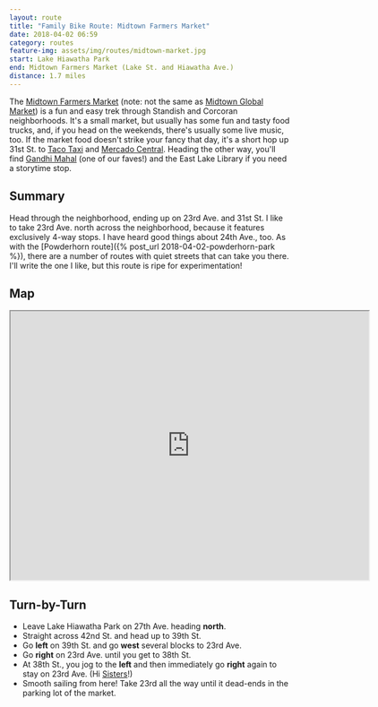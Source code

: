 ```yaml
---
layout: route
title: "Family Bike Route: Midtown Farmers Market"
date: 2018-04-02 06:59
category: routes
feature-img: assets/img/routes/midtown-market.jpg
start: Lake Hiawatha Park
end: Midtown Farmers Market (Lake St. and Hiawatha Ave.)
distance: 1.7 miles
---
```

The [Midtown Farmers Market](http://midtownfarmersmarket.org/) (note: not the same as [Midtown Global Market](https://midtownglobalmarket.org/)) is a fun and easy trek through Standish and Corcoran neighborhoods. It's a small market, but usually has some fun and tasty food trucks, and, if you head on the weekends, there's usually some live music, too. If the market food doesn't strike your fancy that day, it's a short hop up 31st St. to [Taco Taxi](http://tacotaximn.com/) and [Mercado Central](http://mimercadocentral.com/). Heading the other way, you'll find [Gandhi Mahal](http://gandhimahal.com/) (one of our faves!) and the East Lake Library if you need a storytime stop.

## Summary
Head through the neighborhood, ending up on 23rd Ave. and 31st St. I like to take 23rd Ave. north across the neighborhood, because it features exclusively 4-way stops. I have heard good things about 24th Ave., too. As with the [Powderhorn route]({% post_url 2018-04-02-powderhorn-park %}), there are a number of routes with quiet streets that can take you there. I'll write the one I like, but this route is ripe for experimentation!

## Map
<iframe src="https://www.google.com/maps/d/embed?mid=1YptBb77kVPq27r2l0KyQ8_rYPts" width="640" height="480"></iframe>

## Turn-by-Turn
* Leave Lake Hiawatha Park on 27th Ave. heading **north**.
* Straight across 42nd St. and head up to 39th St.
* Go **left** on 39th St. and go **west** several blocks to 23rd Ave.
* Go **right** on 23rd Ave. until you get to 38th St.
* At 38th St., you jog to the **left** and then immediately go **right** again to stay on 23rd Ave. (Hi [Sisters](http://sistersludgecoffeecafe.com/)!)
* Smooth sailing from here! Take 23rd all the way until it dead-ends in the parking lot of the market.
